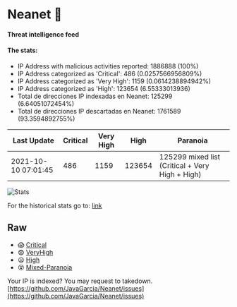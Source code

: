 # Neanet :hocho:
#### Threat intelligence feed
#### The stats:

- IP Address with malicious activities reported: 1886888 (100%)
- IP Address categorized as 'Critical':  486 (0.0257566956809%)
- IP Address categorized as 'Very High':  1159 (0.0614238894942%)
- IP Address categorized as 'High':  123654 (6.55333013936)
- Total de direcciones IP indexadas en Neanet:  125299 (6.64051072454%)
- Total de direcciones IP descartadas en Neanet:  1761589 (93.3594892755%)

| Last Update | Critical | Very High | High | Paranoia |
| --- | --- | --- | --- | --- |
| 2021-10-10 07:01:45 | 486 | 1159 | 123654 | 125299 mixed list (Critical + Very High + High)|

![Stats](https://docs.google.com/spreadsheets/d/e/2PACX-1vSnaNMIXVabIpDJjufMlzH7poXnshF3mgd8Is1g9ytUEzVsP5my4Trn8f-xkoLLQ38xpL3HtmUexLo6/pubchart?oid=501124687&format=image)

For the historical stats go to: [link](/stats.csv)
## Raw
- :scream: [Critical](https://raw.githubusercontent.com/JavaGarcia/Neanet/master/blacklists/neanet_critical.txt)
- :fearful: [VeryHigh](https://raw.githubusercontent.com/JavaGarcia/Neanet/master/blacklists/neanet_veryHigh.txtt)
- :frowning: [High](https://raw.githubusercontent.com/JavaGarcia/Neanet/master/blacklists/neanet_high.txt)
- :dizzy_face: [Mixed-Paranoia](https://raw.githubusercontent.com/JavaGarcia/Neanet/master/blacklists/neanet_all.txt)


Your IP is indexed? You may request to takedown. [https://github.com/JavaGarcia/Neanet/issues](https://github.com/JavaGarcia/Neanet/issues)












































































































































































































































































































































































































































































































































































































































































































































































































































































































































































































































































































































































































































































































































































































































































































































































































































































































































































































































































































































































































































































































































































































































































































































































































































































































































































































































































































































































































































































































































































































































































































































































































































































































































































































































































































































































































































































































































































































































































































































































































































































































































































































































































































































































































































































































































































































































































































































































































































































































































































































































































































































































































































































































































































































































































































































































































































































































































































































































































































































































































































































































































































































































































































































































































































































































































































































































































































































































































































































































































































































































































































































































































































































































































































































































































































































































































































































































































































































































































































































































































































































































































































































































































































































































































































































































































































































































































































































































































































































































































































































































































































































































































































































































































































































































































































































































